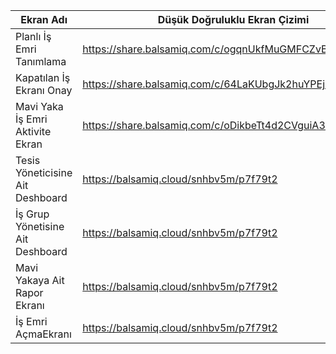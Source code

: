 

Ekran Adı | Düşük Doğruluklu Ekran Çizimi
--------|------
Planlı İş Emri Tanımlama | https://share.balsamiq.com/c/ogqnUkfMuGMFCZvB2Q4io9.png 
Kapatılan İş Ekranı Onay |https://share.balsamiq.com/c/64LaKUbgJk2huYPEj6HNKk.png
Mavi Yaka İş Emri Aktivite Ekran |https://share.balsamiq.com/c/oDikbeTt4d2CVguiA32w8x.png
Tesis Yöneticisine Ait Deshboard |https://balsamiq.cloud/snhbv5m/p7f79t2
İş Grup Yönetisine Ait Deshboard |https://balsamiq.cloud/snhbv5m/p7f79t2
Mavi Yakaya Ait Rapor Ekranı |https://balsamiq.cloud/snhbv5m/p7f79t2
İş Emri AçmaEkranı |https://balsamiq.cloud/snhbv5m/p7f79t2